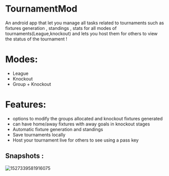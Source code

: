 # TournamentMod
An android app that let you manage all tasks related to tournaments such as fixtures generation , standings , stats for all modes of tournaments(League,knockout) and lets you host them for others to view the status of the tournament !

# Modes:
- League
- Knockout
- Group + Knockout
 
# Features:
- options to modify the groups allocated and knockout fixtures generated
- can have home/away fixtures with away goals in knockout stages
- Automatic fixture generation and standings 
- Save tournaments locally 
- Host your tournament live for others to see using a pass key

## Snapshots :

![1527339581916075](https://user-images.githubusercontent.com/36921581/40576383-e69185e0-6112-11e8-8f57-eb84c7968d77.JPG)

